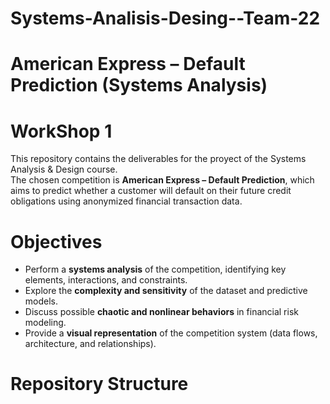 # Systems-Analisis-Desing--Team-22
# American Express – Default Prediction (Systems Analysis)

# WorkShop 1
This repository contains the deliverables for the proyect of the Systems Analysis & Design course.  
The chosen competition is **American Express – Default Prediction**, which aims to predict whether a customer will default on their future credit obligations using anonymized financial transaction data.

# Objectives
- Perform a **systems analysis** of the competition, identifying key elements, interactions, and constraints.  
- Explore the **complexity and sensitivity** of the dataset and predictive models.  
- Discuss possible **chaotic and nonlinear behaviors** in financial risk modeling.  
- Provide a **visual representation** of the competition system (data flows, architecture, and relationships).  

# Repository Structure
